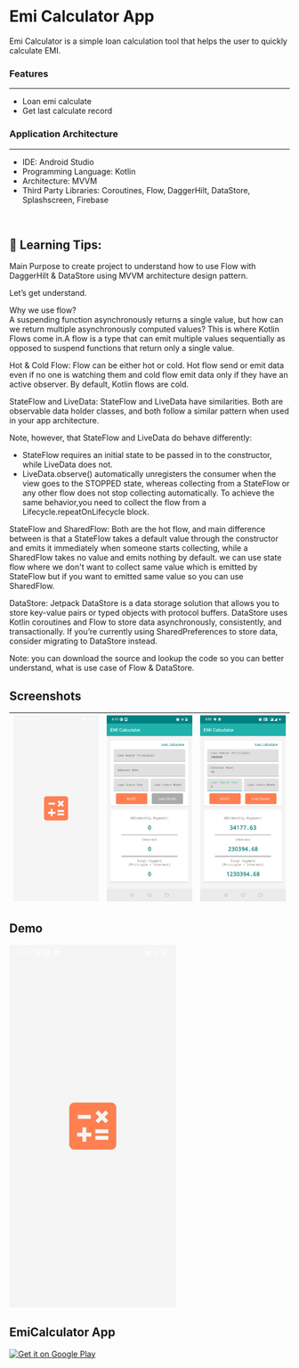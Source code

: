 # Emi Calculator App

Emi Calculator is a simple loan calculation tool that helps the user to quickly calculate EMI.
<br/>

### Features
---
- Loan emi calculate
- Get last calculate record

### Application Architecture
---
- IDE: Android Studio
- Programming Language: Kotlin
- Architecture: MVVM
- Third Party Libraries: Coroutines, Flow, DaggerHilt, DataStore, Splashscreen, Firebase

<br/>

## 🚀 Learning Tips:
 Main Purpose to create project to understand how to use Flow with DaggerHilt & DataStore using MVVM architecture design pattern.

 Let’s get understand.

 Why we use flow?<br/>
 A suspending function asynchronously returns a single value, but how can we return multiple asynchronously computed values?
 This is where Kotlin Flows come in.A flow is a type that can emit multiple values sequentially as opposed to suspend functions
 that return only a single value.

 Hot & Cold Flow:
 Flow can be either hot or cold. Hot flow send or emit data even if no one is watching them and cold flow emit
 data only if they have an active observer. By default, Kotlin flows are cold.

 StateFlow and LiveData:
 StateFlow and LiveData have similarities. Both are observable data holder classes, and both follow a similar pattern when used in your app architecture.

 Note, however, that StateFlow and LiveData do behave differently:
  - StateFlow requires an initial state to be passed in to the constructor, while LiveData does not.
  - LiveData.observe() automatically unregisters the consumer when the view goes to the STOPPED state, whereas collecting from a StateFlow or any other flow does not stop collecting automatically. To achieve the same behavior,you need to collect the flow from a Lifecycle.repeatOnLifecycle block.

 StateFlow and SharedFlow:
 Both are the hot flow, and main difference between is that a StateFlow takes a default value through the constructor and emits it immediately when someone starts collecting, while a SharedFlow takes no value and emits nothing by default.
 we can use state flow where we don't want to collect same value which is emitted by StateFlow but if you want to emitted same value so you can use SharedFlow.

 DataStore: Jetpack DataStore is a data storage solution that allows you to store key-value pairs or typed objects with protocol buffers. DataStore uses Kotlin coroutines and Flow to store data asynchronously, consistently, and transactionally. If you’re currently using SharedPreferences to store data, consider migrating to DataStore instead.

 Note: you can download the source and lookup the code so you can better understand, what is use case of Flow & DataStore.

## Screenshots
|<img src="screenshots/screenshot_1.jpg" width=200/>|<img src="screenshots/screenshot_2.jpg" width=200/>|<img src="screenshots/screenshot_3.jpg" width=200/>|
|:----:|:----:|:----:|

## Demo
<img src="demo/demo.gif" width=300/>


<h2>EmiCalculator App</h2>
<p><a href="https://play.google.com/store/apps/details?id=com.mv.emi.calculator"><img width="150" alt="Get it on Google Play" src="https://camo.githubusercontent.com/ccb26dee92ba45c411e669aae47dcc0706471af7/68747470733a2f2f706c61792e676f6f676c652e636f6d2f696e746c2f656e5f67622f6261646765732f696d616765732f67656e657269632f656e5f62616467655f7765625f67656e657269632e706e67" data-canonical-src="https://play.google.com/intl/en_gb/badges/images/generic/en_badge_web_generic.png" style="max-width:100%;"></a></p>

